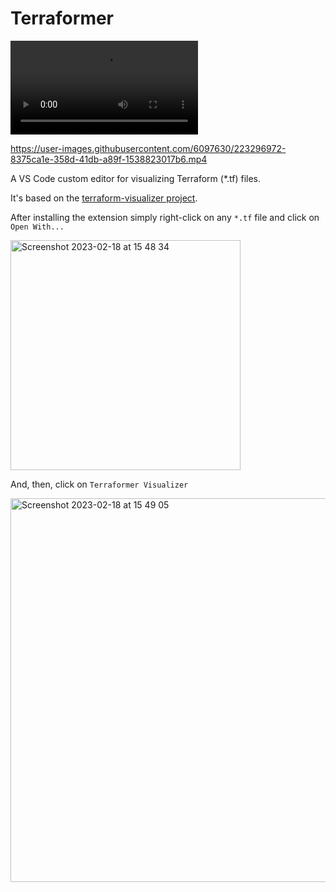 # Terraformer

<video controls>
  <source src="https://user-images.githubusercontent.com/6097630/223296972-8375ca1e-358d-41db-a89f-1538823017b6.mp4" type="video/mp4">
  Your browser does not support the video tag.
</video>

https://user-images.githubusercontent.com/6097630/223296972-8375ca1e-358d-41db-a89f-1538823017b6.mp4

A VS Code custom editor for visualizing Terraform (*.tf) files.

It's based on the [terraform-visualizer project](https://github.com/Chieze-Franklin/terraform-visualizer).

After installing the extension simply right-click on any `*.tf` file and click on `Open With...`

<img width="368" alt="Screenshot 2023-02-18 at 15 48 34" src="https://user-images.githubusercontent.com/6097630/219872219-173157c8-181a-4889-bc76-5786ea8bcefb.png">

And, then, click on `Terraformer Visualizer`

<img width="614" alt="Screenshot 2023-02-18 at 15 49 05" src="https://user-images.githubusercontent.com/6097630/219872299-bdbe97d7-f8c6-4b48-a2f7-7f4721269636.png">
